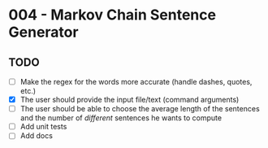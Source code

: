 # 004 - Markov Chain Sentence Generator

## TODO

- [ ] Make the regex for the words more accurate (handle dashes, quotes, etc.)
- [x] The user should provide the input file/text (command arguments)
- [ ] The user should be able to choose the average length of the sentences and the number of *different* sentences he wants to compute
- [ ] Add unit tests
- [ ] Add docs
